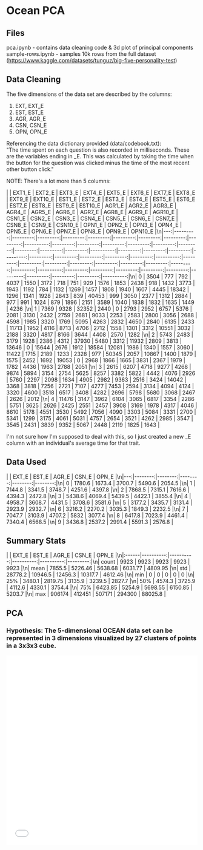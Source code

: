 # Ocean PCA

## Files

pca.ipynb - contains data cleaning code & 3d plot of principal components  
sample-rows.ipynb - samples 10k rows from the full dataset (https://www.kaggle.com/datasets/tunguz/big-five-personality-test)

## Data Cleaning

The five dimensions of the data set are described by the columns:

1. EXT, EXT_E
2. EST, EST_E
3. AGR, AGR_E
4. CSN, CSN_E
5. OPN, OPN_E

Referencing the data dictionary provided (data/codebook.txt):  
"The time spent on each question is also recorded in milliseconds. These are the variables ending in \_E. This was calculated by taking the time when the button for the question was clicked minus the time of the most recent other button click."

NOTE: There's a lot more than 5 columns:

<div markdown="1" style="
    display: block; 
    /* background-color: blue;  */
    width: 100%; 
    overflow-x:auto
">
|    |   EXT1_E |   EXT2_E |   EXT3_E |   EXT4_E |   EXT5_E |   EXT6_E |   EXT7_E |   EXT8_E |   EXT9_E |   EXT10_E |   EST1_E |   EST2_E |   EST3_E |   EST4_E |   EST5_E |   EST6_E |   EST7_E |   EST8_E |   EST9_E |   EST10_E |   AGR1_E |   AGR2_E |   AGR3_E |   AGR4_E |   AGR5_E |   AGR6_E |   AGR7_E |   AGR8_E |   AGR9_E |   AGR10_E |   CSN1_E |   CSN2_E |   CSN3_E |   CSN4_E |   CSN5_E |   CSN6_E |   CSN7_E |   CSN8_E |   CSN9_E |   CSN10_E |   OPN1_E |   OPN2_E |   OPN3_E |   OPN4_E |   OPN5_E |   OPN6_E |   OPN7_E |   OPN8_E |   OPN9_E |   OPN10_E |\n|---:|---------:|---------:|---------:|---------:|---------:|---------:|---------:|---------:|---------:|----------:|---------:|---------:|---------:|---------:|---------:|---------:|---------:|---------:|---------:|----------:|---------:|---------:|---------:|---------:|---------:|---------:|---------:|---------:|---------:|----------:|---------:|---------:|---------:|---------:|---------:|---------:|---------:|---------:|---------:|----------:|---------:|---------:|---------:|---------:|---------:|---------:|---------:|---------:|---------:|----------:|\n|  0 |     3504 |      777 |      792 |     4037 |     1550 |     3172 |      718 |      751 |      929 |      1576 |     1853 |     2438 |      918 |     1432 |     3773 |     1943 |     1192 |      784 |     1132 |      1269 |     1457 |     1808 |     1940 |     1607 |     4445 |    18342 |     1296 |     1341 |     1928 |      2843 |      839 |    40453 |      999 |     3050 |     2377 |     1312 |     2884 |      977 |      991 |      1024 |      879 |     1896 |     2151 |     3589 |     1040 |     1838 |     1832 |     1635 |     1449 |      4236 |\n|  1 |     7369 |     9328 |    32352 |     2440 |        0 |     2793 |     2952 |     6757 |     5376 |      2081 |     3130 |     2432 |     2759 |     2681 |     9033 |     2253 |     2583 |     2800 |     3056 |      2688 |     4598 |     1985 |     3320 |     1769 |     5095 |     4263 |     2832 |     4650 |     2840 |      6135 |     2433 |    11713 |     1952 |     4116 |     8713 |     4706 |     2712 |     1558 |     1301 |      3312 |    10551 |     3032 |     2188 |     3320 |     4817 |     8166 |     3644 |     4408 |     2570 |      1282 |\n|  2 |     5743 |     2483 |     3179 |     1928 |     2386 |     4312 |    37930 |     5480 |     3312 |     11932 |     2809 |     3813 |    13646 |        0 |    15644 |     2676 |     1912 |    18584 |    12081 |      1986 |     1340 |     1557 |     3060 |    11422 |     1715 |     2189 |     1233 |     2328 |      977 |     50345 |     2057 |    10867 |     1400 |     1879 |     1575 |     2452 |     1692 |    19053 |        0 |      2968 |     1866 |     1665 |     3831 |     2367 |     1979 |     1782 |     4436 |     1963 |     2788 |      2051 |\n|  3 |     2615 |     6207 |     4718 |     9277 |     4268 |     9874 |     5894 |     3154 |     2754 |      5625 |     8257 |     3382 |     5822 |     4442 |     4076 |     2926 |     5760 |     2297 |     2098 |      1634 |     4905 |     2982 |     9363 |     2516 |     3424 |    14042 |     3368 |     3818 |     7256 |      2721 |     7107 |     4277 |     7453 |     2594 |     3134 |     4094 |     4124 |     3320 |     4600 |      3518 |     6517 |     3408 |     4282 |     2696 |     5798 |     5680 |     3068 |     2467 |     2626 |      2012 |\n|  4 |    11476 |     3147 |     3962 |     6104 |     3065 |     6817 |     3354 |     2286 |     5751 |      3625 |     2626 |     2425 |     2551 |     2457 |     3908 |     3169 |     1978 |     4317 |     4046 |      8610 |     5178 |     4551 |     3530 |     5492 |     7056 |     4090 |     3303 |     5084 |     3331 |      2700 |     5341 |     1299 |     3175 |     4061 |     5031 |     4757 |     2654 |     3521 |     4262 |      2985 |     3547 |     3545 |     2431 |     3839 |     9352 |     5067 |     2448 |     2119 |     1825 |      1643 |

</div>

I'm not sure how I'm supposed to deal with this, so I just created a new \_E column with an individual's average time for that trait.

## Data Used

<div markdown="1" style="
    display: block; 
    /* background-color: blue;  */
    width: 100%; 
    overflow-x:auto
">
|    |   EXT_E |   EST_E |   AGR_E |   CSN_E |   OPN_E |\n|---:|--------:|--------:|--------:|--------:|--------:|\n|  0 |  1780.6 |  1673.4 |  3700.7 |  5490.6 |  2054.5 |\n|  1 |  7144.8 |  3341.5 |  3748.7 |  4251.6 |  4397.8 |\n|  2 |  7868.5 |  7315.1 |  7616.6 |  4394.3 |  2472.8 |\n|  3 |  5438.6 |  4069.4 |  5439.5 |  4422.1 |  3855.4 |\n|  4 |  4958.7 |  3608.7 |  4431.5 |  3708.6 |  3581.6 |\n|  5 |  3177.2 |  3435.7 |  3131.4 |  2923.9 |  2932.7 |\n|  6 |  3216.2 |  2270.2 |  3035.3 |  1849.3 |  2232.5 |\n|  7 |  7047.7 |  3103.9 |  4707.2 |  5832   |  3077.4 |\n|  8 |  6417.8 |  7023.9 |  4461.4 |  7340.4 |  6568.5 |\n|  9 |  3436.8 |  2537.2 |  2991.4 |  5591.3 |  2576.8 |
</div>

## Summary Stats

<div markdown="1" style="
    display: block; 
    /* background-color: blue;  */
    width: 100%; 
    overflow-x:auto
">
|       |     EXT_E |     EST_E |     AGR_E |     CSN_E |    OPN_E |\n|:------|----------:|----------:|----------:|----------:|---------:|\n| count |   9923    |   9923    |   9923    |   9923    |  9923    |\n| mean  |   7855.5  |   5226.46 |   5638.68 |   6031.77 |  4809.95 |\n| std   |  28778.2  |  10946.5  |  12456.3  |  10317.7  |  4612.46 |\n| min   |      0    |      0    |      0    |      0    |     0    |\n| 25%   |   3480.1  |   2819.75 |   3135.9  |   3239.5  |  2827.7  |\n| 50%   |   4574.3  |   3725.9  |   4112.6  |   4330.1  |  3754.4  |\n| 75%   |   6423.85 |   5254.9  |   5698.55 |   6150.85 |  5203.7  |\n| max   | 906174    | 412451    | 507171    | 294300    | 88025.8  |
</div>

## PCA

### Hypothesis: The 5-dimensional OCEAN data set can be represented in 3 dimensions visualized by 27 clusters of points in a 3x3x3 cube.

<iframe src="images/pca.html" width="100%" height="500px" frameBorder=0></iframe>
